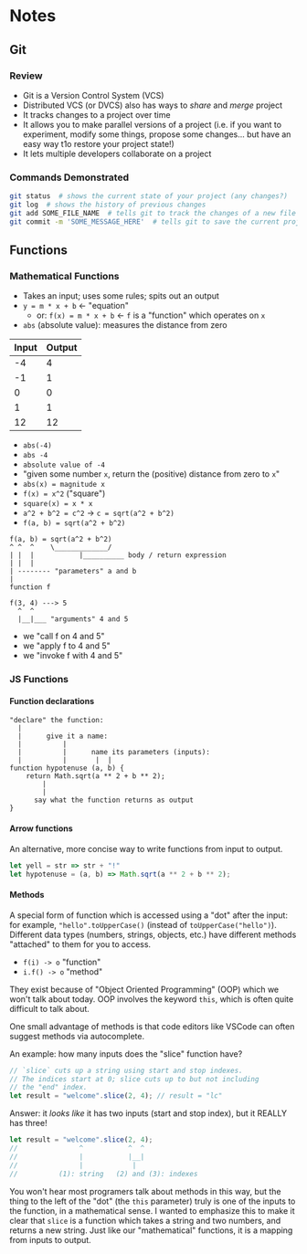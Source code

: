 # Notes

## Git

### Review

- Git is a Version Control System (VCS)
- Distributed VCS (or DVCS) also has ways to *share* and *merge* project
- It tracks changes to a project over time
- It allows you to make parallel versions of a project (i.e. if you want to experiment, modify some things, propose some changes... but have an easy way t1o restore your project state!)
- It lets multiple developers collaborate on a project

### Commands Demonstrated

```sh
git status  # shows the current state of your project (any changes?)
git log  # shows the history of previous changes
git add SOME_FILE_NAME  # tells git to track the changes of a new file
git commit -m 'SOME_MESSAGE_HERE'  # tells git to save the current project state
```

## Functions

### Mathematical Functions

- Takes an input; uses some rules; spits out an output
- `y = m * x + b` <- "equation"
    - or: `f(x) = m * x + b` <- `f` is a "function" which operates on `x`
- `abs` (absolute value): measures the distance from zero

Input | Output
------|-------
-4    | 4
-1    | 1
0     | 0
1     | 1
12    | 12

- `abs(-4)`
- `abs -4`
- `absolute value of -4`
- "given some number `x`, return the (positive) distance from zero to `x`"
- `abs(x) = magnitude x`
- `f(x) = x^2` ("square")
- `square(x) = x * x`
- `a^2 + b^2 = c^2` -> `c = sqrt(a^2 + b^2)`
- `f(a, b) = sqrt(a^2 + b^2)`

```
f(a, b) = sqrt(a^2 + b^2)
^ ^  ^    \_____________/
| |  |           |__________ body / return expression
| |  |
| -------- "parameters" a and b
|
function f
```

```
f(3, 4) ---> 5
  ^  ^
  |__|___ "arguments" 4 and 5
```

- we "call f on 4 and 5"
- we "apply f to 4 and 5"
- we "invoke f with 4 and 5"

### JS Functions

#### Function declarations

```
"declare" the function:
  |
  |      give it a name:
  |          |
  |          |      name its parameters (inputs):
  |          |       |  |
function hypotenuse (a, b) {
    return Math.sqrt(a ** 2 + b ** 2);
        |
        |
      say what the function returns as output
}
```

#### Arrow functions

An alternative, more concise way to write functions from input to output.

```js
let yell = str => str + "!"
let hypotenuse = (a, b) => Math.sqrt(a ** 2 + b ** 2);
```

#### Methods

A special form of function which is accessed using a "dot" after the input: for example, `"hello".toUpperCase()` (instead of `toUpperCase("hello")`). Different data types (numbers, strings, objects, etc.) have different methods "attached" to them for you to access.

- `f(i) -> o` "function"
- `i.f() -> o` "method"

They exist because of "Object Oriented Programming" (OOP) which we won't talk about today. OOP involves the keyword `this`, which is often quite difficult to talk about.

One small advantage of methods is that code editors like VSCode can often suggest methods via autocomplete.

An example: how many inputs does the "slice" function have?

```js
// `slice` cuts up a string using start and stop indexes.
// The indices start at 0; slice cuts up to but not including
// the "end" index.
let result = "welcome".slice(2, 4); // result = "lc"
```

Answer: it _looks like_ it has two inputs (start and stop index), but it REALLY has three!

```js
let result = "welcome".slice(2, 4);
//               ^           ^  ^
//               |           |__|
//               |            |
//          (1): string   (2) and (3): indexes
```

You won't hear most programers talk about methods in this way, but the thing to the left of the "dot" (the `this` parameter) truly is one of the inputs to the function, in a mathematical sense. I wanted to emphasize this to make it clear that `slice` is a function which takes a string and two numbers, and returns a new string. Just like our "mathematical" functions, it is a mapping from inputs to output.
